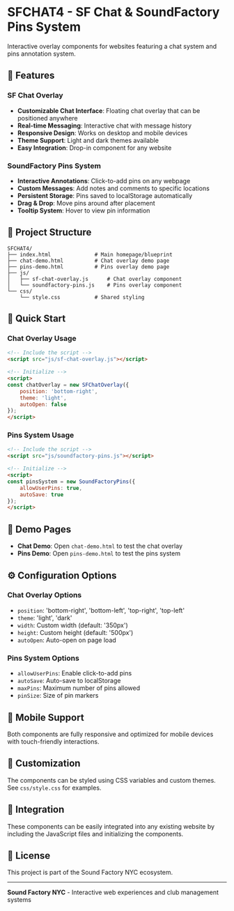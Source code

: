 # SFCHAT4 - SF Chat & SoundFactory Pins System

Interactive overlay components for websites featuring a chat system and pins annotation system.

## 🚀 Features

### SF Chat Overlay
- **Customizable Chat Interface**: Floating chat overlay that can be positioned anywhere
- **Real-time Messaging**: Interactive chat with message history
- **Responsive Design**: Works on desktop and mobile devices
- **Theme Support**: Light and dark themes available
- **Easy Integration**: Drop-in component for any website

### SoundFactory Pins System
- **Interactive Annotations**: Click-to-add pins on any webpage
- **Custom Messages**: Add notes and comments to specific locations
- **Persistent Storage**: Pins saved to localStorage automatically
- **Drag & Drop**: Move pins around after placement
- **Tooltip System**: Hover to view pin information

## 📁 Project Structure

```
SFCHAT4/
├── index.html              # Main homepage/blueprint
├── chat-demo.html          # Chat overlay demo page
├── pins-demo.html          # Pins overlay demo page
├── js/
│   ├── sf-chat-overlay.js      # Chat overlay component
│   └── soundfactory-pins.js    # Pins overlay component
└── css/
    └── style.css           # Shared styling
```

## 🔧 Quick Start

### Chat Overlay Usage

```html
<!-- Include the script -->
<script src="js/sf-chat-overlay.js"></script>

<!-- Initialize -->
<script>
const chatOverlay = new SFChatOverlay({
    position: 'bottom-right',
    theme: 'light',
    autoOpen: false
});
</script>
```

### Pins System Usage

```html
<!-- Include the script -->
<script src="js/soundfactory-pins.js"></script>

<!-- Initialize -->
<script>
const pinsSystem = new SoundFactoryPins({
    allowUserPins: true,
    autoSave: true
});
</script>
```

## 🌟 Demo Pages

- **Chat Demo**: Open `chat-demo.html` to test the chat overlay
- **Pins Demo**: Open `pins-demo.html` to test the pins system

## ⚙️ Configuration Options

### Chat Overlay Options
- `position`: 'bottom-right', 'bottom-left', 'top-right', 'top-left'
- `theme`: 'light', 'dark'
- `width`: Custom width (default: '350px')
- `height`: Custom height (default: '500px')
- `autoOpen`: Auto-open on page load

### Pins System Options
- `allowUserPins`: Enable click-to-add pins
- `autoSave`: Auto-save to localStorage
- `maxPins`: Maximum number of pins allowed
- `pinSize`: Size of pin markers

## 📱 Mobile Support

Both components are fully responsive and optimized for mobile devices with touch-friendly interactions.

## 🎨 Customization

The components can be styled using CSS variables and custom themes. See `css/style.css` for examples.

## 🔗 Integration

These components can be easily integrated into any existing website by including the JavaScript files and initializing the components.

## 📄 License

This project is part of the Sound Factory NYC ecosystem.

---

**Sound Factory NYC** - Interactive web experiences and club management systems